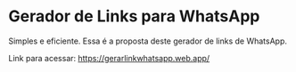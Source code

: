 # Gerador de Links para WhatsApp

Simples e eficiente. Essa é a proposta deste gerador de links de WhatsApp.

Link para acessar: https://gerarlinkwhatsapp.web.app/